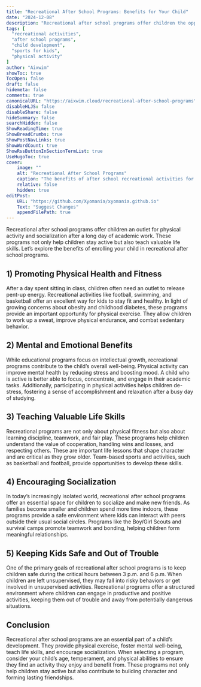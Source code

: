```yaml
---
title: "Recreational After School Programs: Benefits for Your Child"
date: "2024-12-08"
description: "Recreational after school programs offer children the opportunity to engage in physical activities, socialize, and develop essential life skills. Discover the benefits of these programs."
tags: [
  "recreational activities",
  "after school programs",
  "child development",
  "sports for kids",
  "physical activity"
]
author: "Aixwim"
showToc: true
TocOpen: false
draft: false
hidemeta: false
comments: true
canonicalURL: "https://aixwim.cloud/recreational-after-school-programs"
disableHLJS: false
disableShare: false
hideSummary: false
searchHidden: false
ShowReadingTime: true
ShowBreadCrumbs: true
ShowPostNavLinks: true
ShowWordCount: true
ShowRssButtonInSectionTermList: true
UseHugoToc: true
cover:
    image: ""
    alt: "Recreational After School Programs"
    caption: "The benefits of after school recreational activities for children"
    relative: false
    hidden: true
editPost:
    URL: "https://github.com/Xyomania/xyomania.github.io"
    Text: "Suggest Changes"
    appendFilePath: true
---
```


Recreational after school programs offer children an outlet for physical activity and socialization after a long day of academic work. These programs not only help children stay active but also teach valuable life skills. Let’s explore the benefits of enrolling your child in recreational after school programs.

<!--more-->

## 1) Promoting Physical Health and Fitness

After a day spent sitting in class, children often need an outlet to release pent-up energy. Recreational activities like football, swimming, and basketball offer an excellent way for kids to stay fit and healthy. In light of growing concerns about obesity and childhood diabetes, these programs provide an important opportunity for physical exercise. They allow children to work up a sweat, improve physical endurance, and combat sedentary behavior.

## 2) Mental and Emotional Benefits

While educational programs focus on intellectual growth, recreational programs contribute to the child’s overall well-being. Physical activity can improve mental health by reducing stress and boosting mood. A child who is active is better able to focus, concentrate, and engage in their academic tasks. Additionally, participating in physical activities helps children de-stress, fostering a sense of accomplishment and relaxation after a busy day of studying.

## 3) Teaching Valuable Life Skills

Recreational programs are not only about physical fitness but also about learning discipline, teamwork, and fair play. These programs help children understand the value of cooperation, handling wins and losses, and respecting others. These are important life lessons that shape character and are critical as they grow older. Team-based sports and activities, such as basketball and football, provide opportunities to develop these skills.

## 4) Encouraging Socialization

In today’s increasingly isolated world, recreational after school programs offer an essential space for children to socialize and make new friends. As families become smaller and children spend more time indoors, these programs provide a safe environment where kids can interact with peers outside their usual social circles. Programs like the Boy/Girl Scouts and survival camps promote teamwork and bonding, helping children form meaningful relationships.

## 5) Keeping Kids Safe and Out of Trouble

One of the primary goals of recreational after school programs is to keep children safe during the critical hours between 3 p.m. and 6 p.m. When children are left unsupervised, they may fall into risky behaviors or get involved in unsupervised activities. Recreational programs offer a structured environment where children can engage in productive and positive activities, keeping them out of trouble and away from potentially dangerous situations.

## Conclusion

Recreational after school programs are an essential part of a child’s development. They provide physical exercise, foster mental well-being, teach life skills, and encourage socialization. When selecting a program, consider your child’s age, temperament, and physical abilities to ensure they find an activity they enjoy and benefit from. These programs not only help children stay active but also contribute to building character and forming lasting friendships.
